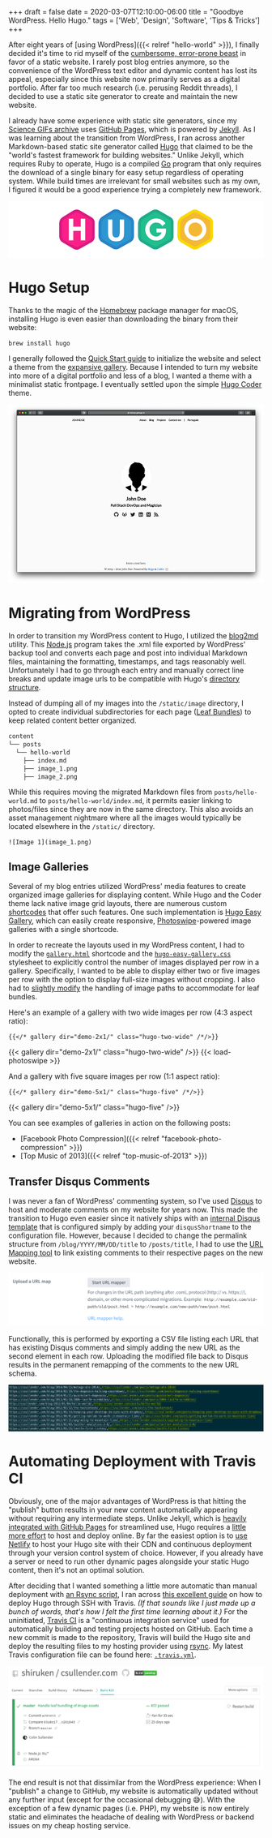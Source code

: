 +++ 
draft = false
date = 2020-03-07T12:10:00-06:00
title = "Goodbye WordPress. Hello Hugo."
tags = ['Web', 'Design', 'Software', 'Tips & Tricks']
+++

After eight years of [using WordPress]({{< relref "hello-world" >}}), I finally decided it's time to rid myself of the [cumbersome, error-prone beast](https://www.quora.com/Why-is-WordPress-so-bad-and-are-there-any-real-alternatives) in favor of a static website. I rarely post blog entries anymore, so the convenience of the WordPress text editor and dynamic content has lost its appeal, especially since this website now primarily serves as a digital portfolio. After far too much research (i.e. perusing Reddit threads), I decided to use a static site generator to create and maintain the new website.

I already have some experience with static site generators, since my [Science GIFs archive](https://sciencegifs.csullender.com/) uses [GitHub Pages](https://pages.github.com/), which is powered by [Jekyll](https://jekyllrb.com/). As I was learning about the transition from WordPress, I ran across another Markdown-based static site generator called [Hugo](https://gohugo.io/) that claimed to be the "world's fastest framework for building websites." Unlike Jekyll, which requires Ruby to operate, Hugo is a compiled [Go](https://golang.org/) program that only requires the download of a single binary for easy setup regardless of operating system. While build times are irrelevant for small websites such as my own, I figured it would be a good experience trying a completely new framework.

![Hugo Logo](Hugo_Logo.png)

# Hugo Setup

Thanks to the magic of the [Homebrew](https://brew.sh/) package manager for macOS, installing Hugo is even easier than downloading the binary from their website:

```
brew install hugo
```

I generally followed the [Quick Start guide](https://gohugo.io/getting-started/quick-start/) to initialize the website and select a theme from the [expansive gallery](https://themes.gohugo.io/). Because I intended to turn my website into more of a digital portfolio and less of a blog, I wanted a theme with a minimalist static frontpage. I eventually settled upon the simple [Hugo Coder](https://github.com/luizdepra/hugo-coder) theme.

![Hugo Coder Theme Screenshot](hugo-coder_screenshot.png)

# Migrating from WordPress

In order to transition my WordPress content to Hugo, I utilized the [blog2md](https://github.com/palaniraja/blog2md) utility. This [Node.js](https://nodejs.org/) program takes the .xml file exported by WordPress' backup tool and converts each page and post into individual Markdown files, maintaining the formatting, timestamps, and tags reasonably well. Unfortunately I had to go through each entry and manually correct line breaks and update image urls to be compatible with Hugo's [directory structure](https://gohugo.io/getting-started/directory-structure/).

Instead of dumping all of my images into the `/static/image` directory, I opted to create individual subdirectories for each page ([Leaf Bundles](https://gohugo.io/content-management/page-bundles/#leaf-bundles)) to keep related content better organized.

```
content
└── posts
  └── hello-world
    ├── index.md
    ├── image_1.png
    ├── image_2.png
```

While this requires moving the migrated Markdown files from `posts/hello-world.md` to `posts/hello-world/index.md`, it permits easier linking to photos/files since they are now in the same directory. This also avoids an asset management nightmare where all the images would typically be located elsewhere in the `/static/` directory.

```
![Image 1](image_1.png)
```

## Image Galleries

Several of my blog entries utilized WordPress' media features to create organized image galleries for displaying content. While Hugo and the Coder theme lack native image grid layouts, there are numerous custom [shortcodes](https://gohugo.io/content-management/shortcodes/) that offer such features. One such implementation is [Hugo Easy Gallery](https://github.com/liwenyip/hugo-easy-gallery), which can easily create responsive, [Photoswipe](https://photoswipe.com/)-powered image galleries with a single shortcode.

In order to recreate the layouts used in my WordPress content, I had to modify the [`gallery.html`](https://github.com/shiruken/csullender.com/blob/master/layouts/shortcodes/gallery.html) shortcode and the [`hugo-easy-gallery.css`](https://github.com/shiruken/csullender.com/blob/master/static/css/hugo-easy-gallery.css) stylesheet to explicitly control the number of images displayed per row in a gallery. Specifically, I wanted to be able to display either two or five images per row with the option to display full-size images without cropping. I also had to [slightly modify](https://github.com/shiruken/csullender.com/commit/e20104375c700534d29516e814e705504e4d6b3b) the handling of image paths to accommodate for leaf bundles.

Here's an example of a gallery with two wide images per row (4:3 aspect ratio):

```
{{</* gallery dir="demo-2x1/" class="hugo-two-wide" /*/>}}
```

{{< gallery dir="demo-2x1/" class="hugo-two-wide" />}} {{< load-photoswipe >}}

And a gallery with five square images per row (1:1 aspect ratio):

```
{{</* gallery dir="demo-5x1/" class="hugo-five" /*/>}}
```

{{< gallery dir="demo-5x1/" class="hugo-five" />}}

You can see examples of galleries in action on the following posts:

* [Facebook Photo Compression]({{< relref "facebook-photo-compression" >}})
* [Top Music of 2013]({{< relref "top-music-of-2013" >}})


## Transfer Disqus Comments

I was never a fan of WordPress' commenting system, so I've used [Disqus](https://disqus.com/) to host and moderate comments on my website for years now. This made the transition to Hugo even easier since it natively ships with an [internal Disqus template](https://gohugo.io/content-management/comments/#add-disqus) that is configured simply by adding your `disqusShortname` to the configuration file. However, because I decided to change the permalink structure from `/blog/YYYY/MM/DD/title` to `/posts/title`, I had to use the [URL Mapping tool](https://disqus.com/admin/discussions/migrate/) to link existing comments to their respective pages on the new website.

![Disqus Migration Tools](Screenshot_MigrationTools.png)

Functionally, this is performed by exporting a CSV file listing each URL that has existing Disqus comments and simply adding the new URL as the second element in each row. Uploading the modified file back to Disqus results in the permanent remapping of the comments to the new URL schema.

![URL Remapping](Screenshot_URLMapping.png)


# Automating Deployment with Travis CI

Obviously, one of the major advantages of WordPress is that hitting the "publish" button results in your new content automatically appearing without requiring any intermediate steps. Unlike Jekyll, which is [heavily integrated with GitHub Pages](https://jekyllrb.com/docs/github-pages/) for streamlined use, Hugo requires a [little more effort](https://gohugo.io/hosting-and-deployment/) to host and deploy online. By far the easiest option is to [use Netlify](https://gohugo.io/hosting-and-deployment/hosting-on-netlify/) to host your Hugo site with their CDN and continuous deployment through your version control system of choice. However, if you already have a server or need to run other dynamic pages alongside your static Hugo content, then it's not an optimal solution.

After deciding that I wanted something a little more automatic than manual deployment with [an Rsync script](https://gohugo.io/hosting-and-deployment/deployment-with-rsync/), I ran across [this excellent guide](https://blog.martignoni.net/2019/03/deploy-your-hugo-site/) on how to deploy Hugo through SSH with Travis. _(If that sounds like I just made up a bunch of words, that's how I felt the first time learning about it.)_ For the uninitiated, [Travis CI](https://travis-ci.org/) is a "continuous integration service" used for automatically building and testing projects hosted on GitHub. Each time a new commit is made to the repository, Travis will build the Hugo site and deploy the resulting files to my hosting provider using [rsync](https://linux.die.net/man/1/rsync). My latest Travis configuration file can be found here: [`.travis.yml`](https://github.com/shiruken/csullender.com/blob/master/.travis.yml).

![Travis Build Screenshot](Screenshot_Travis.png)

The end result is not that dissimilar from the WordPress experience: When I "publish" a change to GitHub, my website is automatically updated without any further input (except for the occasional debugging 😅). With the exception of a few dynamic pages (i.e. PHP), my website is now entirely static and eliminates the headache of dealing with WordPress or backend issues on my cheap hosting service.